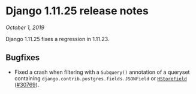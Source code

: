 # Django 1.11.25 release notes

*October 1, 2019*

Django 1.11.25 fixes a regression in 1.11.23.

## Bugfixes

* Fixed a crash when filtering with a `Subquery()` annotation of a queryset
  containing `django.contrib.postgres.fields.JSONField` or
  [`HStoreField`](../ref/contrib/postgres/fields.md#django.contrib.postgres.fields.HStoreField) ([#30769](https://code.djangoproject.com/ticket/30769)).
